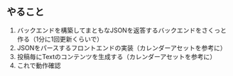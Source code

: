 ## やること
1. バックエンドを構築してまともなJSONを返答するバックエンドをさくっと作る（1分に1回更新くらいで）
2. JSONをパースするフロントエンドの実装（カレンダーアセットを参考に）
3. 投稿毎にTextのコンテンツを生成する（カレンダーアセットを参考に）
4. これで動作確認